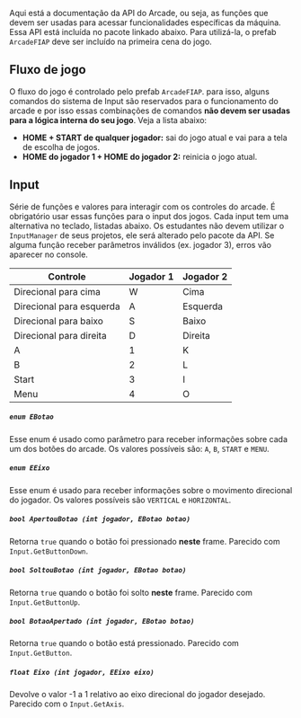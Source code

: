 Aqui está a documentação da API do Arcade, ou seja, as funções que devem ser usadas para acessar funcionalidades específicas da máquina. Essa API está incluída no pacote linkado abaixo. Para utilizá-la, o prefab `ArcadeFIAP` deve ser incluído na primeira cena do jogo.

## Fluxo de jogo
O fluxo do jogo é controlado pelo prefab `ArcadeFIAP`. para isso, alguns comandos do sistema de Input são reservados para o funcionamento do arcade e por isso essas combinações de comandos **não devem ser usadas para a lógica interna do seu jogo**. Veja a lista abaixo:

- **HOME + START de qualquer jogador:** sai do jogo atual e vai para a tela de escolha de jogos.
- **HOME do jogador 1 + HOME do jogador 2:** reinicia o jogo atual.

## Input

Série de funções e valores para interagir com os controles do arcade. É obrigatório usar essas funções para o input dos jogos. Cada input tem uma alternativa no teclado, listadas abaixo. Os estudantes não devem utilizar o `InputManager` de seus projetos, ele será alterado pelo pacote da API. Se alguma função receber parâmetros inválidos (ex. jogador 3), erros vão aparecer no console.

Controle | Jogador 1 | Jogador 2
---------|-----------|----------
Direcional para cima | W | Cima
Direcional para esquerda | A | Esquerda
Direcional para baixo | S | Baixo
Direcional para direita | D | Direita
A | 1 | K 
B | 2 | L
Start | 3 | I
Menu | 4 | O

##### `enum EBotao`

Esse enum é usado como parâmetro para receber informações sobre cada um dos botões do arcade. Os valores possíveis são: `A`, `B`, `START` e `MENU`.

##### `enum EEixo`

Esse enum é usado para receber informações sobre o movimento direcional do jogador. Os valores possíveis são `VERTICAL` e  `HORIZONTAL`.

##### `bool ApertouBotao (int jogador, EBotao botao)`

Retorna `true` quando o botão foi pressionado **neste** frame. Parecido com `Input.GetButtonDown`.

##### `bool SoltouBotao (int jogador, EBotao botao)`

Retorna `true` quando o botão foi solto **neste** frame. Parecido com `Input.GetButtonUp`.

##### `bool BotaoApertado (int jogador, EBotao botao)`

Retorna `true` quando o botão está pressionado. Parecido com `Input.GetButton`.

##### `float Eixo (int jogador, EEixo eixo)`

Devolve o valor -1 a 1 relativo ao eixo direcional do jogador desejado. Parecido com o `Input.GetAxis`.
